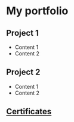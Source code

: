 # My portfolio

## Project 1
* Content 1
* Content 2 

## Project 2
* Content 1
* Content 2

## [Certificates](./certificates.html)

